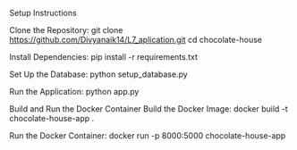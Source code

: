 Setup Instructions

Clone the Repository:
git clone https://github.com/Divyanaik14/L7_aplication.git
cd chocolate-house

Install Dependencies:
pip install -r requirements.txt

Set Up the Database:
python setup_database.py

Run the Application:
python app.py


Build and Run the Docker Container
Build the Docker Image:
docker build -t chocolate-house-app .


Run the Docker Container:
docker run -p 8000:5000 chocolate-house-app
